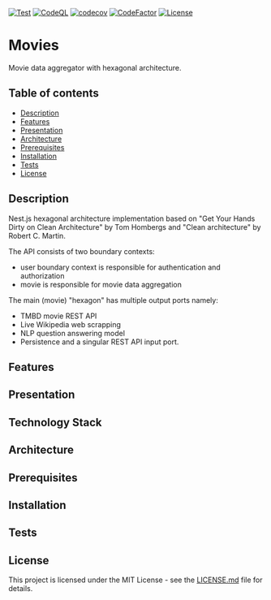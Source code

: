 [![Test](https://github.com/Nalhin/Movies/workflows/Test/badge.svg?branch=main)](https://github.com/Nalhin/Movies/actions?query=workflow%3ATest)
[![CodeQL](https://github.com/Nalhin/Movies/workflows/CodeQL/badge.svg?branch=main)](https://github.com/Nalhin/Movies/actions?query=workflow%3ACodeQL)
[![codecov](https://codecov.io/gh/Nalhin/Movies/branch/main/graph/badge.svg?token=PJW2cYyuwC)](https://codecov.io/gh/Nalhin/Movies)
[![CodeFactor](https://www.codefactor.io/repository/github/nalhin/movies/badge)](https://www.codefactor.io/repository/github/nalhin/movies)
[![License](https://img.shields.io/github/license/nalhin/Chess)](LICENSE.md)

# Movies

Movie data aggregator with hexagonal architecture.

## Table of contents

* [Description](#description)
* [Features](#features)
* [Presentation](#presentation)
* [Architecture](#architecture)
* [Prerequisites](#prerequisites)
* [Installation](#installation)
* [Tests](#tests)
* [License](#license)

## Description

Nest.js hexagonal architecture implementation based on "Get Your Hands Dirty on Clean Architecture" by Tom Hombergs
and "Clean architecture" by Robert C. Martin.

The API consists of two boundary contexts:

* user boundary context is responsible for authentication and authorization
* movie is responsible for movie data aggregation

The main (movie) "hexagon" has multiple output ports namely:

* TMBD movie REST API
* Live Wikipedia web scrapping
* NLP question answering model
* Persistence and a singular REST API input port.

## Features

## Presentation

## Technology Stack

## Architecture

## Prerequisites

## Installation

## Tests

## License

This project is licensed under the MIT License - see the [LICENSE.md](LICENSE.md) file for details.
